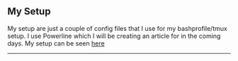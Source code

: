 ## My Setup

My setup are just a couple of config files that I use for my bashprofile/tmux setup. 
I use Powerline which I will be creating an article for in the coming days. 
My setup can be seen [here](./pages/setup.md)

* * *
